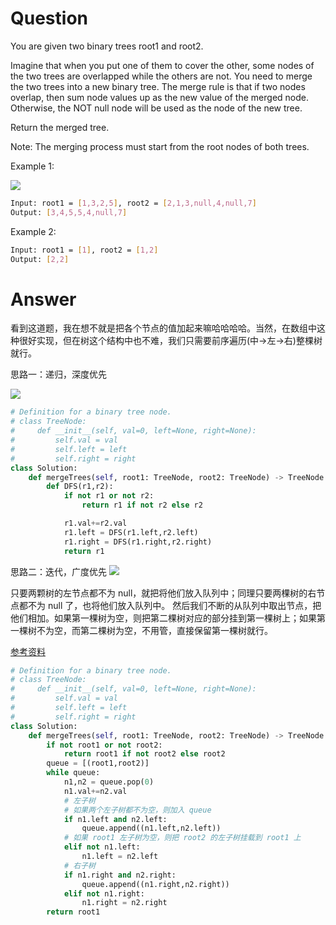 # Question
You are given two binary trees root1 and root2.

Imagine that when you put one of them to cover the other, some nodes of the two trees are overlapped while the others are not. You need to merge the two trees into a new binary tree. The merge rule is that if two nodes overlap, then sum node values up as the new value of the merged node. Otherwise, the NOT null node will be used as the node of the new tree.

Return the merged tree.

Note: The merging process must start from the root nodes of both trees.

Example 1:

![](https://assets.leetcode.com/uploads/2021/02/05/merge.jpg)
```bash
Input: root1 = [1,3,2,5], root2 = [2,1,3,null,4,null,7]
Output: [3,4,5,5,4,null,7]
```

Example 2:
```bash
Input: root1 = [1], root2 = [1,2]
Output: [2,2]
```

# Answer
看到这道题，我在想不就是把各个节点的值加起来嘛哈哈哈哈。当然，在数组中这种很好实现，但在树这个结构中也不难，我们只需要前序遍历(中->左->右)整棵树就行。

思路一：递归，深度优先

![](https://pic.leetcode-cn.com/23fbf9388a4193475a7606a6390729f575e3329e0a810d2047682f701d3ddd1f-recursion.gif)
```python
# Definition for a binary tree node.
# class TreeNode:
#     def __init__(self, val=0, left=None, right=None):
#         self.val = val
#         self.left = left
#         self.right = right
class Solution:
    def mergeTrees(self, root1: TreeNode, root2: TreeNode) -> TreeNode:
        def DFS(r1,r2):
            if not r1 or not r2:
                return r1 if not r2 else r2

            r1.val+=r2.val
            r1.left = DFS(r1.left,r2.left)
            r1.right = DFS(r1.right,r2.right)
            return r1
```

思路二：迭代，广度优先
![](https://pic.leetcode-cn.com/e252bdefa83701034a5c0551b960e6537650d42fd5acfdadcd58a417a985fe37-iterator.gif)

只要两颗树的左节点都不为 null，就把将他们放入队列中；同理只要两棵树的右节点都不为 null 了，也将他们放入队列中。
然后我们不断的从队列中取出节点，把他们相加。如果第一棵树为空，则把第二棵树对应的部分挂到第一棵树上；如果第一棵树不为空，而第二棵树为空，不用管，直接保留第一棵树就行。

[参考资料](https://leetcode-cn.com/problems/merge-two-binary-trees/solution/dong-hua-yan-shi-di-gui-die-dai-617he-bing-er-cha-/)

```python
# Definition for a binary tree node.
# class TreeNode:
#     def __init__(self, val=0, left=None, right=None):
#         self.val = val
#         self.left = left
#         self.right = right
class Solution:
    def mergeTrees(self, root1: TreeNode, root2: TreeNode) -> TreeNode:
        if not root1 or not root2:
            return root1 if not root2 else root2
        queue = [(root1,root2)]
        while queue:
            n1,n2 = queue.pop(0)
            n1.val+=n2.val
            # 左子树
            # 如果两个左子树都不为空，则加入 queue
            if n1.left and n2.left:
                queue.append((n1.left,n2.left))
            # 如果 root1 左子树为空，则把 root2 的左子树挂载到 root1 上
            elif not n1.left:
                n1.left = n2.left
            # 右子树
            if n1.right and n2.right:
                queue.append((n1.right,n2.right))
            elif not n1.right:
                n1.right = n2.right
        return root1
```
